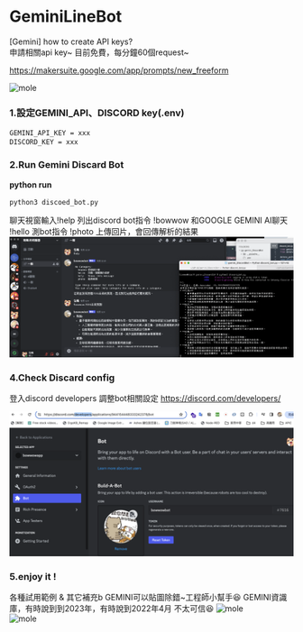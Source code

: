 # GeminiLineBot

[Gemini] how to create API keys?  
申請相關api key~
目前免費，每分鐘60個request~

https://makersuite.google.com/app/prompts/new_freeform

  ![mole](https://github.com/bowwowxx/GeminiLineBot/blob/main/GEMINIAPI.jpg)  
  
### 1.設定GEMINI_API、DISCORD key(.env)
```
GEMINI_API_KEY = xxx
DISCORD_KEY = xxx
```

### 2.Run Gemini Discard Bot 

**python run** 

```
python3 discoed_bot.py
```
聊天視窗輸入!help 列出discord bot指令
!bowwow 和GOOGLE GEMINI AI聊天
!hello 測bot指令
!photo 上傳回片，會回傳解析的結果
  ![mole](https://github.com/bowwowxx/GeminiDiscordBot/blob/main/01.jpg)  

### 4.Check Discard config
登入discord developers 調整bot相關設定
https://discord.com/developers/

  ![mole](https://github.com/bowwowxx/GeminiDiscordBot/blob/main/04.jpg)  

### 5.enjoy it !
各種試用範例 & 其它補充b
GEMINI可以貼圖除錯~工程師小幫手😆
GEMINI資識庫，有時說到到2023年，有時說到2022年4月 不太可信😆
  ![mole](https://github.com/bowwowxx/GeminiLineBot/blob/main/02.jpg)  
  ![mole](https://github.com/bowwowxx/GeminiLineBot/blob/main/03.jpg)  